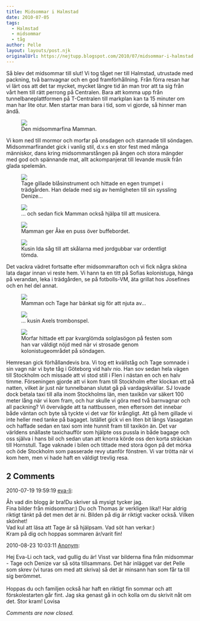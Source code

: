 ```yaml
---
title: Midsommar i Halmstad
date: 2010-07-05
tags: 
  - Halmstad
  - midsommar
  - tåg	
author: Pelle
layout: layouts/post.njk
originalUrl: https://nejtupp.blogspot.com/2010/07/midsommar-i-halmstad.html
---
```


Så blev det midsommar till slut! Vi tog tåget ner till Halmstad, utrustade med packning, två barnvagnar och en god framförhållning. Från förra resan har vi lärt oss att det tar mycket, mycket längre tid än man tror att ta sig från vårt hem till rätt perrong på Centralen. Bara att komma upp från tunnelbaneplattformen på T-Centralen till markplan kan ta 15 minuter om man har lite otur. Men startar man bara i tid, som vi gjorde, så hinner man ändå.

<figure>
	<img src="../../../img/2010/07/Midsommarafton-_MG_1151.jpg"> 
	<figcaption>Den midsommarfina Mamman.</figcaption>
</figure>

Vi kom ned till mormor och morfar på onsdagen och stannade till söndagen. Midsommarfirandet gick i vanlig stil, d.v.s en stor fest med många människor, dans kring midsommarstången på ängen och stora mängder med god och spännande mat, allt ackompanjerat till levande musik från glada spelemän. 

<figure>
	<img src="../../../img/2010/07/Midsommarafton-_MG_1184.jpg">
	<figcaption>Tage gillade blåsinstrument och hittade en egen trumpet i trädgården. Han delade med sig av hemligheten till sin syssling Denize...</figcaption>
</figure>

 <figure>
	<img src="../../../img/2010/07/Midsommarafton-_MG_1188.jpg"> 
	<figcaption>... och sedan fick Mamman också hjälpa till att musicera.</figcaption>
</figure>

 <figure>
	<img src="../../../img/2010/07/Midsommarafton-_MG_1218.jpg"> 
	<figcaption>Mamman ger Åke en puss över buffebordet.</figcaption>
</figure>

 <figure>
	<img src="../../../img/2010/07/Midsommarafton-_MG_1229.jpg"> 
	<figcaption>Kusin Ida såg till att skålarna med jordgubbar var ordentligt tömda.</figcaption>
</figure>

Det vackra vädret fortsatte efter midsommarafton och vi fick några sköna lata dagar innan vi reste hem. Vi hann ta en titt på Sofias kolonistuga, hänga på verandan, leka i trädgården, se på fotbolls-VM, äta grillat hos Josefines och en hel del annat.

<figure>
	<img src="../../../img/2010/07/S%C3%B6ndag+i+Halmstad-_MG_1261.jpg">
	<figcaption>Mamman och Tage har bänkat sig för att njuta av...</figcaption>
</figure>

<figure>
	<img src="../../../img/2010/07/Söndag i Halmstad-_MG_1266.jpg"> 
	<figcaption>... kusin Axels trombonspel.</figcaption>
</figure>

 <figure>
	<img src="../../../img/2010/07/S%C3%B6ndag+i+Halmstad-_MG_1278.jpg">
	<figcaption>Morfar hittade ett par kvarglömda solglasögon på festen som han var väldigt nöjd med när vi strosade genom kolonistugeområdet på söndagen.</figcaption>
</figure>

Hemresan gick förhållandevis bra. Vi tog ett kvällståg och Tage somnade i sin vagn när vi byte tåg i Göteborg vid halv nio. Han sov sedan hela vägen till Stockholm och missade att vi stod still i Flen i nästan en och en halv timme. Förseningen gjorde att vi kom fram till Stockholm efter klockan ett på natten, vilket är just när tunnelbanan slutat gå på vardagskvällar. SJ lovade dock betala taxi till alla inom Stockholms län, men taxikön var säkert 100 meter lång när vi kom fram, och hur skulle vi göra med två barnvagnar och all packning? Vi övervägde att ta nattbussen, men eftersom det innebar både väntan och byte så tyckte vi det var för krångligt. Att gå hem gillade vi inte heller med tanke på bagaget. Istället gick vi en liten bit längs Vasagatan och haffade sedan en taxi som inte hunnit fram till taxikön än. Det var världens snällaste taxichaufför som hjälpte oss pussla in både bagage och oss själva i hans bil och sedan utan att knorra körde oss den korta sträckan till Hornstull. Tage vaknade i bilen och tittade med stora ögon på det mörka och öde Stockholm som passerade revy utanför fönstren. Vi var trötta när vi kom hem, men vi hade haft en väldigt trevlig resa.

<div class="comments">
	<div class="comments-header"><h2>2 Comments</h2></div>
	<div class="comments-body">
			<div class="comment" id="comment-3124103548133878669">
				<p class="comment-header">
					<date datetime="2010-07-19T19:59:19.130+02:00">2010-07-19 19:59:19</date> 
					<a href="undefined" rel="nofollow">eva-li</a>:
				</p>
				<div class="comment-content"><p>Åh vad din blogg är bra!Du skriver så mysigt tycker jag.<br /> Fina bilder från midsommar:) Du och Thomas är verkligen lika!! Har aldrig riktigt tänkt på det men det är ni. Bilden på dig är riktigt vacker också. Vilken skönhet!<br /> Vad kul att läsa att Tage är så hjälpsam. Vad söt han verkar:)<br />Kram på dig och hoppas sommaren är/varit fin!</p></div>
				<div class="comment-footer"></div>
			</div>
			<div class="comment" id="comment-6233783378273664210">
				<p class="comment-header">
					<date datetime="2010-08-23T10:03:11.215+02:00">2010-08-23 10:03:11</date> 
					<a href="undefined" rel="nofollow">Anonym</a>:
				</p>
				<div class="comment-content"><p>Hej Eva-Li och tack, vad gullig du är! Visst var bilderna fina från midsommar - Tage och Denize var så söta tillsammans. Det här inlägget var det Pelle som skrev (vi turas om med att skriva) så det är minsann han som får ta till sig berömmet.<br /><br />Hoppas du och familjen också har haft en riktigt fin sommar och att förskolestarten går fint. Jag ska genast gå in och kolla om du skrivit nåt om det. Stor kram! Lovisa</p></div>
				<div class="comment-footer"></div>
			</div></div>
	<p class="comments-footer"><em>Comments are now closed.</em></p>
</div>